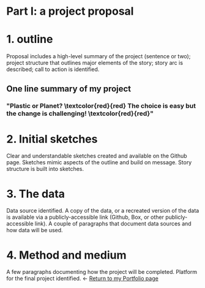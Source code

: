 # Part I: a project proposal


# 1. outline
Proposal includes a high-level summary of the project (sentence or two); project structure that outlines major elements of the story; story arc is described; call to action is identified.

## One line summary of my project

### "Plastic or Planet? \textcolor{red}{red} The choice is easy but the change is challenging! \textcolor{red}{red}"

# 2. Initial sketches
Clear and understandable sketches created and available on the Github page. Sketches mimic aspects of the outline and build on message. Story structure is built into sketches.
# 3. The data
Data source identified. A copy of the data, or a recreated version of the data is available via a publicly-accessible link (Github, Box, or other publicly-accessible link). A couple of paragraphs that document data sources and how data will be used.
# 4. Method and medium
A few paragraphs documenting how the project will be completed. Platform for the final project identified.
<- [Return to my Portfolio page](/README.md)
